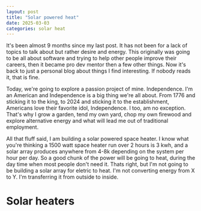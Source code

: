 ```yaml
---
layout: post
title: "Solar powered heat"
date: 2025-03-03
categories: solar heat
---
```


It's been almost 9 months since my last post. It has not been for a lack of topics to talk about but rather desire and energy. This originally was going to be all about software and trying to help other people improve their careers, then it became pro dev mentor then a few other things. Now it's back to just a personal blog about things I find interesting. If nobody reads it, that is fine.

Today, we're going to explore a passion project of mine. Independence. I'm an American and Independence is a big thing we're all about. From 1776 and sticking it to the king, to 2024 and sticking it to the establishment, Americans love their favorite idol, Independence. I too, am no exception. That's why I grow a garden, tend my own yard, chop my own firewood and explore alternative energy and what will lead me out of traditional employment.

All that fluff said, I am building a solar powered space heater. I know what you're thinking a 1500 watt space heater run over 2 hours is 3 kwh, and a solar array produces anywhere from 4-8k depending on the system per hour per day. So a good chunk of the power will be going to heat, during the day time when most people don't need it. Thats right, but I'm not going to be building a solar array for eletric to heat. I'm not converting energy from X to Y. I'm transferring it from outside to inside.

# Solar heaters
